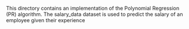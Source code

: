 This directory contains an implementation of the Polynomial Regression (PR) algorithm. The salary_data dataset is used to predict the salary of an employee given their experience
